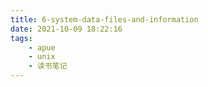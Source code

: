 ```yaml
---
title: 6-system-data-files-and-information
date: 2021-10-09 18:22:16
tags:
    - apue
    - unix
    - 读书笔记
---
```

